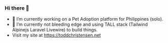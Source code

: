 ### Hi there 👋

- 🔭 I’m currently working on a Pet Adoption platform for Philippines (solo).
- 🌱 I’m currently not bleeding edge and using TALL stack (Tailwind Alpinejs Laravel Livewire) to build things.
- Visit my site at <a href="https://toddchristensen.net">https://toddchristensen.net</a>

